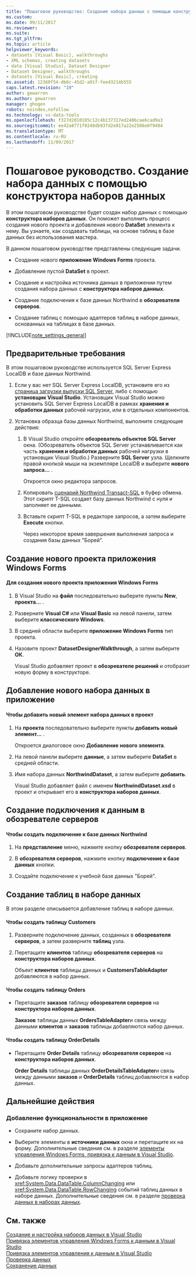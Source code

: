```yaml
---
title: "Пошаговое руководство: Создание набора данных с помощью конструктора наборов данных | Документы Microsoft"
ms.custom: 
ms.date: 09/11/2017
ms.reviewer: 
ms.suite: 
ms.tgt_pltfrm: 
ms.topic: article
helpviewer_keywords:
- datasets [Visual Basic], walkthroughs
- XML schemas, creating datasets
- data [Visual Studio], Dataset Designer
- Dataset Designer, walkthroughs
- datasets [Visual Basic], creating
ms.assetid: 12360f54-db6c-45d2-a91f-fee43214b555
caps.latest.revision: "19"
author: gewarren
ms.author: gewarren
manager: ghogen
robots: noindex,nofollow
ms.technology: vs-data-tools
ms.openlocfilehash: f327d2010105c12c4b137317ed2406cae6cad9a3
ms.sourcegitcommit: ee42a8771f0248db93fd2e017a22e2506e0f9404
ms.translationtype: MT
ms.contentlocale: ru-RU
ms.lasthandoff: 11/09/2017
---
```

# <a name="walkthrough-creating-a-dataset-with-the-dataset-designer"></a>Пошаговое руководство. Создание набора данных с помощью конструктора наборов данных
В этом пошаговом руководстве будет создан набор данных с помощью **конструктора наборов данных**. Он поможет выполнить процесс создания нового проекта и добавления нового **DataSet** элемента к нему. Вы узнаете, как создавать таблицы, на основе таблиц в базе данных без использования мастера.  
  
 В данном пошаговом руководстве представлены следующие задачи.  
  
-   Создание нового **приложение Windows Forms** проекта.  
  
-   Добавление пустой **DataSet** в проект.  
  
-   Создание и настройка источника данных в приложении путем создания набора данных с **конструктора наборов данных**.  
  
-   Создание подключения к базе данных Northwind в **обозревателя серверов**.  
  
-   Создание таблиц с помощью адаптеров таблиц в наборе данных, основанных на таблицах в базе данных.  
  
[!INCLUDE[note_settings_general](../data-tools/includes/note_settings_general_md.md)]  
  
## <a name="prerequisites"></a>Предварительные требования  
В этом пошаговом руководстве используется SQL Server Express LocalDB и базе данных Northwind.  
  
1.  Если у вас нет SQL Server Express LocalDB, установите его из [страница загрузки выпуски SQL Server](https://www.microsoft.com/en-us/server-cloud/Products/sql-server-editions/sql-server-express.aspx), либо с помощью **установщик Visual Studio**. Установщик Visual Studio можно установить SQL Server Express LocalDB в рамках **хранения и обработки данных** рабочей нагрузки, или в отдельных компонентов.  
  
2.  Установка образца базы данных Northwind, выполните следующие действия:  

    1. В Visual Studio откройте **обозреватель объектов SQL Server** окна. (Обозреватель объектов SQL Server устанавливается как часть **хранения и обработки данных** рабочей нагрузки в установщик Visual Studio.) Разверните **SQL Server** узла. Щелкните правой кнопкой мыши на экземпляре LocalDB и выберите **нового запроса...** .  

       Откроется окно редактора запросов.  

    2. Копировать [сценарий Northwind Transact-SQL](https://github.com/MicrosoftDocs/visualstudio-docs/blob/master/docs/data-tools/samples/northwind.sql?raw=true) в буфер обмена. Этот скрипт T-SQL создает базу данных Northwind с нуля и заполняет ее данными.  

    3. Вставьте скрипт T-SQL в редакторе запросов, а затем выберите **Execute** кнопки.  

       Через некоторое время завершения выполнения запроса и создания базы данных "Борей".  
  
## <a name="creating-a-new-windows-forms-application-project"></a>Создание нового проекта приложения Windows Forms  
  
#### <a name="to-create-a-new-windows-forms-application-project"></a>Для создания нового проекта приложения Windows Forms  
  
1. В Visual Studio на **файл** последовательно выберите пункты **New**, **проекта...** .  
  
2. Разверните **Visual C#** или **Visual Basic** на левой панели, затем выберите **классического Windows**.  

3. В средней области выберите **приложение Windows Forms** тип проекта.  

4. Назовите проект **DatasetDesignerWalkthrough**, а затем выберите **ОК**.  
  
     Visual Studio добавляет проект в **обозревателе решений** и отобразит новую форму в конструкторе.  
  
## <a name="adding-a-new-dataset-to-the-application"></a>Добавление нового набора данных в приложение  
  
#### <a name="to-add-a-new-dataset-item-to-the-project"></a>Чтобы добавить новый элемент набора данных в проект  
  
1.  На **проекта** последовательно выберите пункты **добавить новый элемент...** .  
  
     Откроется диалоговое окно **Добавление нового элемента**.  
  
2.  На левой панели выберите **данные**, а затем выберите **DataSet** в средней области.  
  
3.  Имя набора данных **NorthwindDataset**, а затем выберите **добавить**.  
  
     Visual Studio добавляет файл с именем **NorthwindDataset.xsd** в проект и открывает его в **конструктора наборов данных**.  
  
## <a name="creating-a-data-connection-in-server-explorer"></a>Создание подключения к данным в обозревателе серверов  
  
#### <a name="to-create-a-connection-to-the-northwind-database"></a>Чтобы создать подключение к базе данных Northwind  
  
1.  На **представление** меню, нажмите кнопку **обозревателя серверов**.  
  
2.  В **обозревателя серверов**, нажмите кнопку **подключение к базе данных** кнопки.  
  
3.  Создайте подключение к учебной базе данных "Борей".  
  
## <a name="creating-the-tables-in-the-dataset"></a>Создание таблиц в наборе данных  
В этом разделе описывается добавление таблиц в наборе данных.  
  
#### <a name="to-create-the-customers-table"></a>Чтобы создать таблицу Customers  
  
1.  Разверните подключение данных, созданных в **обозревателя серверов**, а затем разверните **таблиц** узла.  
  
2.  Перетащите **клиентов** таблицу **обозревателя серверов** на **конструктора наборов данных**.  
  
     Объект **клиентов** таблицы данных и **CustomersTableAdapter** добавляются в набор данных.  
  
#### <a name="to-create-the-orders-table"></a>Чтобы создать таблицу Orders  
  
-   Перетащите **заказов** таблицу **обозревателя серверов** на **конструктора наборов данных**.  
  
     **Заказов** таблицы данных **OrdersTableAdapter**и связь между данными **клиентов** и **заказов** таблицы добавляются набор данных.  
  
#### <a name="to-create-the-orderdetails-table"></a>Чтобы создать таблицу OrderDetails  
  
-   Перетащите **Order Details** таблицу **обозревателя серверов** на **конструктора наборов данных**.  
  
     **Order Details** таблицы данных **OrderDetailsTableAdapter**и связь между данными **заказов** и **OrderDetails** таблиц добавляются в набор данных.  
  
## <a name="next-steps"></a>Дальнейшие действия  
  
### <a name="to-add-functionality-to-your-application"></a>Добавление функциональности в приложение  
  
-   Сохраните набор данных.  
  
-   Выберите элементы в **источники данных** окна и перетащите их на форму. Дополнительные сведения см. в разделе [элементы управления Windows Forms, привязка к данным в Visual Studio](../data-tools/bind-windows-forms-controls-to-data-in-visual-studio.md).  
  
-   Добавьте дополнительные запросы адаптеров таблиц. 
  
-   Добавьте логику проверки в <xref:System.Data.DataTable.ColumnChanging> или <xref:System.Data.DataTable.RowChanging> событий таблиц данных в наборе данных. Дополнительные сведения см. в разделе [проверка данных в наборах данных](../data-tools/validate-data-in-datasets.md).  
  
## <a name="see-also"></a>См. также
[Создание и настройка наборов данных в Visual Studio](../data-tools/create-and-configure-datasets-in-visual-studio.md)  
[Привязка элементов управления Windows Forms к данным в Visual Studio](../data-tools/bind-windows-forms-controls-to-data-in-visual-studio.md)   
[Привязка элементов управления к данным в Visual Studio](../data-tools/bind-controls-to-data-in-visual-studio.md)   
[Проверка данных](../data-tools/validate-data-in-datasets.md)   
[Сохранение данных](../data-tools/saving-data.md)